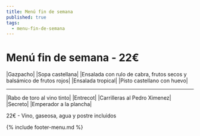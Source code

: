 ```yaml
---
title: Menú fin de semana
published: true
tags:
  - menu-fin-de-semana
---
```


# Menú fin de semana - 22€

|Gazpacho|
|Sopa castellana|
|Ensalada con rulo de cabra, frutos secos y balsámico de frutos rojos|
|Ensalada tropical|
|Pisto castellano con huevo|

------

|Rabo de toro al vino tinto|
|Entrecot|
|Carrilleras al Pedro Ximenez|
|Secreto|
|Emperador a la plancha|

<!-- |Cordero asado|eligiendo este segundo plato se añade 6€ al menú, en total 28€| -->

22€ - Vino, gaseosa, agua y postre incluidos

{% include footer-menu.md %}
